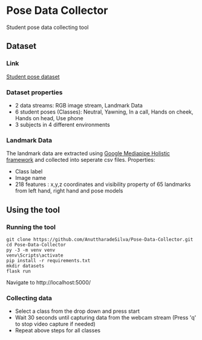 # Pose Data Collector

Student pose data collecting tool 

## Dataset

### Link

[Student pose dataset](https://drive.google.com/drive/folders/1v_Ppay4fQDfqA133bTYmAEos3xlhPyQ3?usp=sharing)

### Dataset properties

- 2 data streams: RGB image stream, Landmark Data
- 6 student poses (Classes): Neutral, Yawning, In a call, Hands on cheek, Hands on head, Use phone
- 3 subjects in 4 different environments

### Landmark Data

The landmark data are extracted using [Google Mediapipe Holistic framework](https://google.github.io/mediapipe/solutions/holistic.html) and collected into seperate csv files.
Properties:
- Class label
- Image name
- 218 features : x,y,z coordinates and visibility property of 65 landmarks from left hand, right hand and pose models

## Using the tool

### Running the tool

````
git clone https://github.com/AnuttharadeSilva/Pose-Data-Collector.git
cd Pose-Data-Collector
py -3 -m venv venv
venv\Scripts\activate
pip install -r requirements.txt
mkdir datasets
flask run
````
Navigate to http://localhost:5000/

### Collecting data

- Select a class from the drop down and press start
- Wait 30 seconds until capturing data from the webcam stream
(Press 'q' to stop video capture if needed)
- Repeat above steps for all classes
